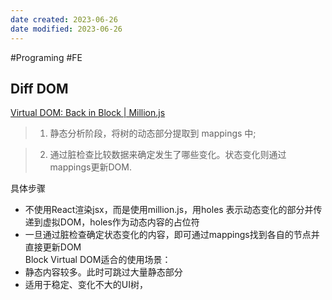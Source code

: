 ```yaml
---
date created: 2023-06-26
date modified: 2023-06-26
---
```

#Programing #FE

## Diff DOM

[Virtual DOM: Back in Block | Million.js](https://million.dev/blog/virtual-dom)

>1. 静态分析阶段，将树的动态部分提取到 mappings 中;

>2. 通过脏检查比较数据来确定发生了哪些变化。状态变化则通过mappings更新DOM.

具体步骤

- 不使用React渲染jsx，而是使用million.js，用holes 表示动态变化的部分并传递到虚拟DOM，holes作为动态内容的占位符
- 一旦通过脏检查确定状态变化的内容，即可通过mappings找到各自的节点并直接更新DOM  
Block Virtual DOM适合的使用场景：
- 静态内容较多。此时可跳过大量静态部分
- 适用于稳定、变化不大的UI树，

